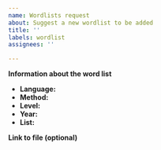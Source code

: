 ```yaml
---
name: Wordlists request
about: Suggest a new wordlist to be added
title: ''
labels: wordlist
assignees: ''

---
```


**Information about the word list**
* **Language:**
* **Method:**
* **Level:**
* **Year:**
* **List:**

**Link to file (optional)**
